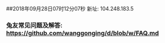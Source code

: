 ##2018年09月28日07时12分07秒 新址: 104.248.183.5
### 兔友常见问题及解答: https://github.com/wanggonging/d/blob/w/FAQ.md
